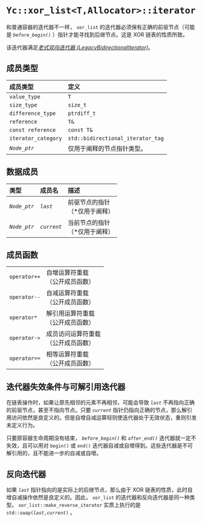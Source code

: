 # `Yc::xor_list<T,Allocator>::iterator`

和普通容器的迭代器不一样， `xor_list` 的迭代器必须保有正确的前驱节点（可能是 _`before_begin()`_ ）指针才能寻找到后继节点。这是 XOR 链表的性质所致。

该迭代器满足[_老式双向迭代器 (LegacyBidirectionalIterator)_](https://zh.cppreference.com/w/cpp/named_req/BidirectionalIterator)。

## 成员类型

|成员类型|定义|
|:-|:-|
|`value_type`|`T`|
|`size_type`|`size_t`|
|`difference_type`|`ptrdiff_t`|
|`reference`|`T&`|
|`const reference`|`const T&`|
|`iterator_category`|`std::bidirectional_iterator_tag`|
|_`Node_ptr`_|仅用于阐释的节点指针类型。|

## 数据成员

|类型|成员名|描述|
|:-|:-|:-|
|_`Node_ptr`_|_`last`_|前驱节点的指针<br>（*仅用于阐释）|
|_`Node_ptr`_|_`current`_|当前节点的指针<br>（*仅用于阐释）|

## 成员函数

|||
|:-|:-|
|`operator++`|自增运算符重载<br>（公开成员函数）|
|`operator--`|自减运算符重载<br>（公开成员函数）|
|`operator*`|解引用运算符重载<br>（公开成员函数）|
|`operator->`|成员访问运算符重载<br>（公开成员函数）|
|`operator==`|相等运算符重载<br>（公开成员函数）|

## 迭代器失效条件与可解引用迭代器

在链表操作时，如果让原先相邻的元素不再相邻，可能会导致 _`last`_ 不再指向正确的前驱节点，甚至不指向节点。只要 _`current`_ 指针仍指向正确的节点，那么解引用访问依然是良定义的。但是自增自减运算轻则使迭代器处于无效状态，重则引发未定义行为。

只要原容器生命周期没有结束， _`before_begin()`_ 和 _`after_end()`_ 迭代器就一定不失效，且可以用对 `begin()` 或 `end()` 迭代器自减或自增得到。这些迭代器是不可解引用的，且不能进一步的自减或自增。

## 反向迭代器

如果 _`last`_ 指针指向的是实际上的后继节点，那么由于 XOR 链表的性质，此时自增自减操作依然是良定义的。因此， `xor_list` 的迭代器和反向迭代器是同一种类型。 `xor_list::make_reverse_iterator` 实质上执行的是 `std::swap(`_`last`_`,`_`current`_`)` 。
